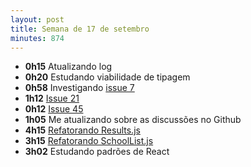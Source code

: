 ```yaml
---
layout: post
title: Semana de 17 de setembro
minutes: 874
---
```


- **0h15** Atualizando log
- **0h20** Estudando viabilidade de tipagem
- **0h58** Investigando [issue 7](https://github.com/prefeiturasp/SME-filadacreche/issues/7)
- **1h12** [Issue 21](https://github.com/prefeiturasp/SME-filadacreche/issues/21)
- **0h12** [Issue 45](https://github.com/prefeiturasp/SME-filadacreche/issues/45)
- **1h05** Me atualizando sobre as discussões no Github
- **4h15** [Refatorando Results.js](https://github.com/prefeiturasp/SME-FilaDaCreche/pull/48)
- **3h15** [Refatorando SchoolList.js](https://github.com/prefeiturasp/SME-FilaDaCreche/pull/51)
- **3h02** Estudando padrões de React